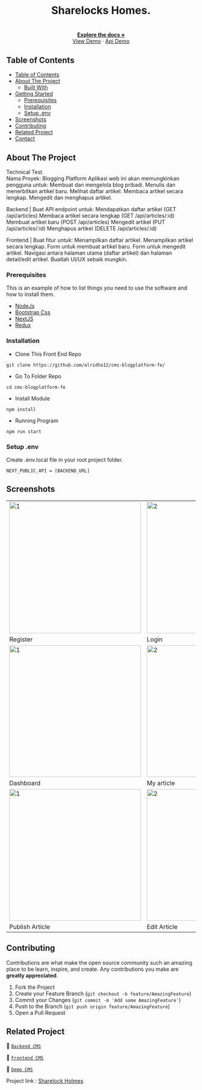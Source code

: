 <div align="center">
  <h1>Sharelocks Homes.<h1>
</div>
  <p align="center">
    <a href="https://github.com/alridho12/cms-blogplatform-fe"><strong>Explore the docs »</strong></a>
    <br />
  <a href="https://cms-blogplatform-fe.vercel.app/">View Demo</a>
    ·
    <a href="https://cms-blogplatform-backend.vercel.app/">Api Demo</a>
  </p>
</p>

<!-- TABLE OF CONTENTS -->

## Table of Contents

- [Table of Contents](#table-of-contents)
- [About The Project](#about-the-project)
  - [Built With](#built-with)
- [Getting Started](#getting-started)
  - [Prerequisites](#prerequisites)
  - [Installation](#installation)
  - [Setup .env](#setup-env)
- [Screenshots](#screenshots)
- [Contributing](#contributing)
- [Related Project](#related-project)
- [Contact](#contact)

<!-- ABOUT THE PROJECT -->

## About The Project

Technical Test.<br>
Nama Proyek: Blogging Platform
Aplikasi web ini akan memungkinkan pengguna untuk:
Membuat dan mengelola blog pribadi.
Menulis dan menerbitkan artikel baru.
Melihat daftar artikel.
Membaca artikel secara lengkap.
Mengedit dan menghapus artikel.

Backend | Buat API endpoint untuk:
Mendapatkan daftar artikel (GET /api/articles)
Membaca artikel secara lengkap (GET /api/articles/:id)
Membuat artikel baru (POST /api/articles)
Mengedit artikel (PUT /api/articles/:id)
Menghapus artikel (DELETE /api/articles/:id)

Frontend | Buat fitur untuk:
Menampilkan daftar artikel.
Menampilkan artikel secara lengkap.
Form untuk membuat artikel baru.
Form untuk mengedit artikel.
Navigasi antara halaman utama (daftar artikel) dan halaman detail/edit artikel.
Buatlah UI/UX sebaik mungkin.


### Prerequisites

This is an example of how to list things you need to use the software and how to install them.

- [NodeJs](https://nodejs.org/en/download/)
- [Bootstrap Css](https://getbootstrap.com/)
- [NextJS](https://nextjs.org/)
- [Redux](https://redux.js.org/)

### Installation

- Clone This Front End Repo

```
git clone https://github.com/alridho12/cms-blogplatform-fe/
```

- Go To Folder Repo

```
cd cms-blogplatform-fe
```

- Install Module

```
npm install
```

- Running Program

```
npm run start
```

### Setup .env

Create .env.local file in your root project folder.

```
NEXT_PUBLIC_API = [BACKEND_URL]
```

<!-- ROADMAP -->

## Screenshots

<table>
 <tr>
    <td><img width="350px" src="https://cdn.discordapp.com/attachments/1133070686869524531/1158372548959010856/reg.png?ex=651c0201&is=651ab081&hm=801b6d4572a1ecc0369a2c695737db36977bb4c1281bd6c72538b24207db1cf6&"  border="0" border="0" alt="1" /></td>
    <td> <img width="350px" src="https://cdn.discordapp.com/attachments/1133070686869524531/1158372750293995550/log.png?ex=651c0231&is=651ab0b1&hm=91286d1eb9e8a7bfdf265e35fc971f7e721e524bf657efd6f9a51e80e9f07ce4&" \ border="0"  border="0"  border="0"  alt="2" /></td>
  </tr>
   <tr>
    <td>Register</td>
    <td>Login</td>
  </tr>
  
  <tr>
    <td><img width="350px" src="https://cdn.discordapp.com/attachments/1133070686869524531/1158373388058894397/CMS-Sharelock-Holmes.png?ex=651c02c9&is=651ab149&hm=49a8333b86064215bc1b2415696b85e2b0098c68cce32447dc9530c7df5fe333&"  border="0" border="0" alt="1" /></td>
    <td> <img width="350px" src="https://cdn.discordapp.com/attachments/1133070686869524531/1158373684877205614/CMS-Sharelock-Holmes_1.png?ex=651c0310&is=651ab190&hm=d679b33b9854e504468017669d9c36582591314c4ef451eccc91cd3d9b7653a0&" \ border="0"  border="0"  border="0"  alt="2" /></td>
  </tr>
   <tr>
    <td>Dashboard</td>
    <td>My article</td>
  </tr>

   <tr>
    <td><img width="350px" src="https://cdn.discordapp.com/attachments/1133070686869524531/1158374591329214515/CMS-Sharelock-Holmes_2.png?ex=651c03e8&is=651ab268&hm=2a749fd36eb577b22cae00927f2956914c054b407686d9babc0761831c6ee980&"  border="0" border="0" alt="1" /></td>
    <td><img width="350px" src="https://cdn.discordapp.com/attachments/1133070686869524531/1158374914793947236/CMS-Sharelock-Holmes_3.png?ex=651c0435&is=651ab2b5&hm=6a4bcbf23149a83020327c99b53bae6ea11504352e704005c9c3777b9d4c0347&"  border="0" border="0" alt="2" /></td>
  </tr>
   <tr>
    <td>Publish Article</td>
    <td>Edit Article</td>
  </tr>

</table>
<!-- CONTRIBUTING -->

## Contributing

Contributions are what make the open source community such an amazing place to be learn, inspire, and create. Any contributions you make are **greatly appreciated**.

1. Fork the Project
2. Create your Feature Branch (`git checkout -b feature/AmazingFeature`)
3. Commit your Changes (`git commit -m 'Add some AmazingFeature'`)
4. Push to the Branch (`git push origin feature/AmazingFeature`)
5. Open a Pull Request

## Related Project

:rocket: [`Backend CMS`](https://github.com/alridho12/cms-blogplatform-backend)

:rocket: [`Frontend CMS`](https://github.com/alridho12/cms-blogplatform-fe)

:rocket: [`Demo CMS`](https://cms-blogplatform-fe.vercel.app/)

Project link : [Sharelock Holmes](https://github.com/alridho12/cms-blogplatform-fe/)
